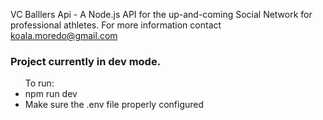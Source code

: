 VC Balllers Api - A Node.js API for the up-and-coming Social Network for professional athletes. For more information contact koala.moredo@gmail.com

<h3>Project currently in dev mode.</h3>

<ul>To run: 
  <li>npm run dev </li>
  <li>Make sure the .env file properly configured</li>
</ul>
  
